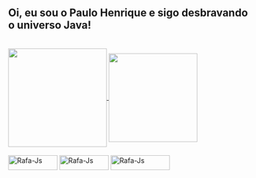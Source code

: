 ## Oi, eu sou o Paulo Henrique e sigo desbravando o universo Java!
<div style="display: inline_block"><br>
<a href="https://github.com/phsantanna">
  <img height=200 align="center" src="https://github-readme-stats.vercel.app/api?username=phsantanna&show_icons=true&theme=radical" />
</a>
    <img height=180 align= center src=https://github-readme-stats.vercel.app/api/top-langs/?username=phsantanna&layout=compact&theme=transparent&hide_title=false&bg_color=000&hide_border=false&show_icons=true&icon_color=30A3DC&title_color=0FFF50&text_color=FFF>

</div>


<div style="display: inline_block"><br>
  <img align="center" alt="Rafa-Js" height="30" width="100" src="https://img.shields.io/badge/Java-ED8B00?style=for-the-badge&logo=openjdk&logoColor=white">
  <img align="center" alt="Rafa-Js" height="30" width="100" src="https://img.shields.io/badge/Spring-6DB33F?style=for-the-badge&logo=spring&logoColor=white">
  <img align="center" alt="Rafa-Js" height="30" width="120" src="https://img.shields.io/badge/PostgreSQL-316192?style=for-the-badge&logo=postgresql&logoColor=white">
</div>


